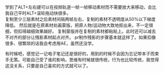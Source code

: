 学到了ALT+左右键可以在视频轨道一帧一帧移动素材而不需要放大来移动，会比我自己平时ALT+滚轮拖动快很多。  
复制至少三层素材之后素材间隔两帧左右，复制的素材不透明度从50%以下梯度降低。 
然后就是在原素材处画蒙版，把原人物/运动物大致地抠出来，不一定很细，但扣得越细效果越好。 
复制蒙版并在复制的素材都粘贴上。此时还可以减去不对齐的部分让残影素材起点对齐。 
pr制作残影的步骤基本就这样了。如果扣像很多、很繁琐的话我会考虑用AE，虽然还没学。 

有时候吧，感觉记一记电子笔记还是很好的，用到的时候不会因为忘记带本子而束手无策。可能自己受了谁的影响，思维有时候就很传统，行为也比较传统，我觉得这没关系，只要是自己喜欢的方式就可以了。
